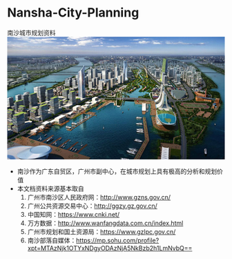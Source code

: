 # Nansha-City-Planning
南沙城市规划资料
![Image text](./bg.jpg)

* 南沙作为广东自贸区，广州市副中心，在城市规划上具有极高的分析和规划价值
* 本文档资料来源基本取自
  1. 广州市南沙区人民政府网：http://www.gzns.gov.cn/
  2. 广州公共资源交易中心：http://ggzy.gz.gov.cn/
  3. 中国知网：https://www.cnki.net/
  4. 万方数据：http://www.wanfangdata.com.cn/index.html
  5. 广州市规划和国土资源局：https://www.gzlpc.gov.cn/
  6. 南沙部落自媒体：https://mp.sohu.com/profile?xpt=MTAzNjk1OTYxNDgyODAzNjA5NkBzb2h1LmNvbQ==
